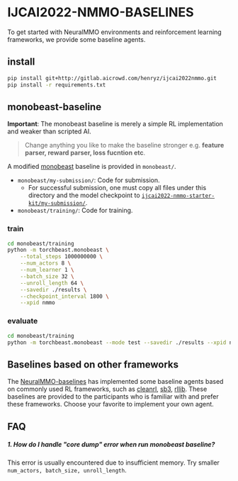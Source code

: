 # IJCAI2022-NMMO-BASELINES
To get started with NeuralMMO environments and reinforcement learning frameworks, we provide some baseline agents.



## install
```bash
pip install git+http://gitlab.aicrowd.com/henryz/ijcai2022nmmo.git
pip install -r requirements.txt
```


## monobeast-baseline

**Important**: The monobeast baseline is merely a simple RL implementation and weaker than scripted AI. 

>  Change anything you like to make the baseline stronger e.g. **feature parser, reward parser, loss fucntion etc**.


A modified [monobeast](https://github.com/facebookresearch/) baseline is provided in `monobeast/`. 
- `monobeast/my-submission/`: Code for submission. 
    - For successful submission, one must copy all files under this directory and the model checkpoint to [`ijcai2022-nmmo-starter-kit/my-submission/`](https://gitlab.aicrowd.com/neural-mmo/ijcai2022-nmmo-starter-kit/-/tree/main/my-submission).
- `monobeast/training/`: Code for training.

### train
```bash
cd monobeast/training
python -m torchbeast.monobeast \
    --total_steps 1000000000 \
    --num_actors 8 \
    --num_learner 1 \
    --batch_size 32 \
    --unroll_length 64 \
    --savedir ./results \
    --checkpoint_interval 1800 \
    --xpid nmmo
```

### evaluate
```bash
cd monobeast/training
python -m torchbeast.monobeast --mode test --savedir ./results --xpid nmmo
```


## Baselines based on other frameworks
The [NeuralMMO-baselines](https://github.com/NeuralMMO/baselines) has implemented some baseline agents based on commonly used RL frameworks, such as [cleanrl](https://github.com/vwxyzjn/cleanrl), [sb3](https://github.com/DLR-RM/stable-baselines3), [rllib](https://github.com/ray-project/ray/tree/master/rllib). These baselines are provided to the participants who is familiar with and prefer these frameworks. Choose your favorite to implement your own agent.


## FAQ

##### 1. How do I handle "core dump" error when run monobeast baseline?
This error is usually encountered due to insufficient memory. Try smaller `num_actors, batch_size, unroll_length`.